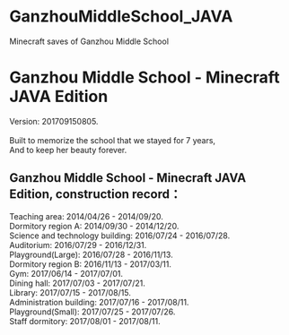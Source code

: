 # GanzhouMiddleSchool_JAVA
Minecraft saves of Ganzhou Middle School

# Ganzhou Middle School - Minecraft JAVA Edition
Version: 201709150805.<br>
<br>
Built to memorize the school that we stayed for 7 years,<br>
And to keep her beauty forever.<br>

## Ganzhou Middle School - Minecraft JAVA Edition, construction record：
Teaching area: 2014/04/26 - 2014/09/20.<br>
Dormitory region A: 2014/09/30 - 2014/12/20.<br>
Science and technology building: 2016/07/24 - 2016/07/28.<br>
Auditorium: 2016/07/29 - 2016/12/31.<br>
Playground(Large): 2016/07/28 - 2016/11/13.<br>
Dormitory region B: 2016/11/13 - 2017/03/11.<br>
Gym: 2017/06/14 - 2017/07/01.<br>
Dining hall: 2017/07/03 - 2017/07/21.<br>
Library: 2017/07/15 - 2017/08/15.<br>
Administration building: 2017/07/16 - 2017/08/11.<br>
Playground(Small): 2017/07/25 - 2017/07/26.<br>
Staff dormitory: 2017/08/01 - 2017/08/11.
